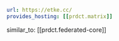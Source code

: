 
```yaml
url: https://etke.cc/
provides_hosting: [[prdct.matrix]]
```

similar_to: [[prdct.federated-core]]